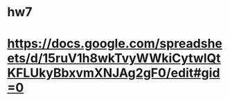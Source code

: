 # hw7
# https://docs.google.com/spreadsheets/d/15ruV1h8wkTvyWWkiCytwlQtKFLUkyBbxvmXNJAg2gF0/edit#gid=0
